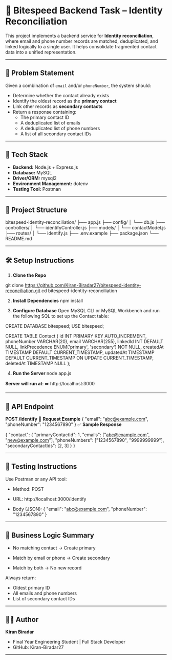# 🧠 Bitespeed Backend Task – Identity Reconciliation

This project implements a backend service for **Identity reconciliation**, where email and phone number records are matched, deduplicated, and linked logically to a single user. It helps consolidate fragmented contact data into a unified representation.

---

## 📌 Problem Statement

Given a combination of `email` and/or `phoneNumber`, the system should:

- Determine whether the contact already exists
- Identify the oldest record as the **primary contact**
- Link other records as **secondary contacts**
- Return a response containing:
  - The primary contact ID
  - A deduplicated list of emails
  - A deduplicated list of phone numbers
  - A list of all secondary contact IDs

---

## 🧰 Tech Stack

- **Backend:** Node.js + Express.js
- **Database:** MySQL
- **Driver/ORM:** mysql2
- **Environment Management:** dotenv
- **Testing Tool:** Postman

---

## 📁 Project Structure

bitespeed-identity-reconciliation/
├── app.js
├── config/
│ └── db.js
├── controllers/
│ └── identifyController.js
├── models/
│ └── contactModel.js
├── routes/
│ └── identify.js
├── .env.example
├── package.json
└── README.md

---

## 🛠️ **Setup Instructions**

1. **Clone the Repo**

git clone https://github.com/Kiran-Biradar27/bitespeed-identity-reconciliation.git
cd bitespeed-identity-reconciliation

2. **Install Dependencies**
npm install

3. **Configure Database**
Open MySQL CLI or MySQL Workbench and run the following SQL to set up the Contact table:

CREATE DATABASE bitespeed;
USE bitespeed;

CREATE TABLE Contact (
  id INT PRIMARY KEY AUTO_INCREMENT,
  phoneNumber VARCHAR(20),
  email VARCHAR(255),
  linkedId INT DEFAULT NULL,
  linkPrecedence ENUM('primary', 'secondary') NOT NULL,
  createdAt TIMESTAMP DEFAULT CURRENT_TIMESTAMP,
  updatedAt TIMESTAMP DEFAULT CURRENT_TIMESTAMP ON UPDATE CURRENT_TIMESTAMP,
  deletedAt TIMESTAMP NULL
);

4. **Run the Server**
node app.js

**Server will run at**:
➡️ http://localhost:3000

---

 ## 📮 **API Endpoint**

**POST /identify**
🔸 **Request Example**
{
  "email": "abc@example.com",
  "phoneNumber": "1234567890"
}
✅ **Sample Response**

{
  "contact": {
    "primaryContactId": 1,
    "emails": ["abc@example.com", "new@example.com"],
    "phoneNumbers": ["1234567890", "9999999999"],
    "secondaryContactIds": [2, 3]
  }
}

---

 ## 🧪 **Testing Instructions**
Use Postman or any API tool:

- Method: POST

- URL: http://localhost:3000/identify

- Body (JSON):
{
  "email": "abc@example.com",
  "phoneNumber": "1234567890"
}

---

## 🔄 **Business Logic Summary**
- No matching contact → Create primary

- Match by email or phone → Create secondary

- Match by both → No new record

Always return:

  - Oldest primary ID
  - All emails and phone numbers
  - List of secondary contact IDs

---

## 👨‍💻 **Author**
**Kiran Biradar**
- Final Year Engineering Student | Full Stack Developer
- GitHub: Kiran-Biradar27

---
